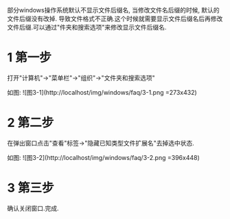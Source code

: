 <div class="jumbotron">
	<p>部分windows操作系统默认不显示文件后缀名, 当修改文件名后缀的时候, 默认的文件后缀没有改掉. 导致文件格式不正确.这个时候就需要显示文件后缀名后再修改文件后缀.可以通过"件夹和搜索选项"来修改显示文件后缀名.
	</p>
</div>

1 第一步
===

打开"计算机"->"菜单栏"->"组织"->"文件夹和搜索选项"

如图:
![图3-1](http://localhost/img/windows/faq/3-1.png =273x432)

2 第二步
===

在弹出窗口点击"查看"标签->"隐藏已知类型文件扩展名"去掉选中状态.

如图:
![图3-2](http://localhost/img/windows/faq/3-2.png =396x448)

3 第三步
===

确认关闭窗口.完成.